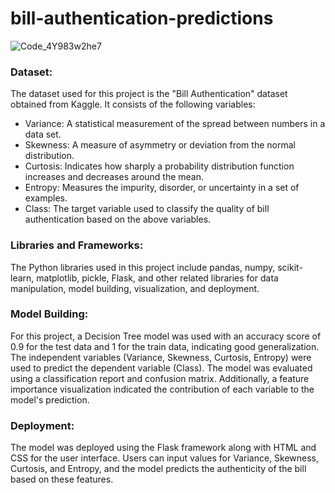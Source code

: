 # bill-authentication-predictions

![Code_4Y983w2he7](https://github.com/MisterAare/bill-authentication-predictions/assets/109184556/4f72f5da-10f4-4598-a99e-7bf72a883719)

### Dataset:

The dataset used for this project is the "Bill Authentication" dataset obtained from Kaggle. It consists of the following variables:

- Variance: A statistical measurement of the spread between numbers in a data set.
- Skewness: A measure of asymmetry or deviation from the normal distribution.
- Curtosis: Indicates how sharply a probability distribution function increases and decreases around the mean.
- Entropy: Measures the impurity, disorder, or uncertainty in a set of examples.
- Class: The target variable used to classify the quality of bill authentication based on the above variables.

### Libraries and Frameworks:

The Python libraries used in this project include pandas, numpy, scikit-learn, matplotlib, pickle, Flask, and other related libraries for data manipulation, model building, visualization, and deployment.

### Model Building:

For this project, a Decision Tree model was used with an accuracy score of 0.9 for the test data and 1 for the train data, indicating good generalization. The independent variables (Variance, Skewness, Curtosis, Entropy) were used to predict the dependent variable (Class). The model was evaluated using a classification report and confusion matrix. Additionally, a feature importance visualization indicated the contribution of each variable to the model's prediction.

### Deployment:

The model was deployed using the Flask framework along with HTML and CSS for the user interface. Users can input values for Variance, Skewness, Curtosis, and Entropy, and the model predicts the authenticity of the bill based on these features.

